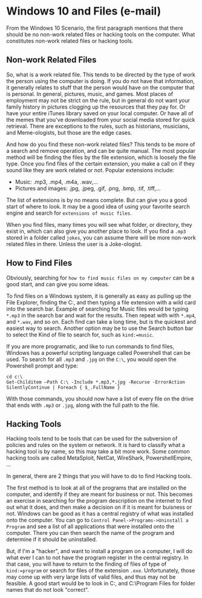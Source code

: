 # Windows 10 and Files (e-mail)

From the Windows 10 Scenario, the first paragraph mentions that there should be no non-work related files or hacking tools on the computer.  What constitutes non-work related files or hacking tools.

## Non-work Related Files

So, what is a work related file.  This tends to be directed by the type of work the person using the computer is doing.  If you do not have that information, it generally relates to stuff that the person would have on the computer that is personal.  In general, pictures, music, and games.  Most places of employment may not be strict on the rule, but in general do not want your family history in pictures clogging up the resources that they pay for.  Or have your entire iTunes library saved on your local computer.  Or have all of the memes that you've downloaded from your social media stored for quick retrieval.  There are exceptions to the rules, such as historians, musicians, and Meme-ologists, but those are the edge cases.

And how do you find these non-work related files? This tends to be more of a search and remove operation, and can be quite manual.  The most popular method will be finding the files by the file extension, which is loosely the file type.  Once you find files of the certain extension, you make a call on if they sound like they are work related or not.  Popular extensions include:

- Music: .mp3, .mp4, .m4a, .wav,...
- Pictures and images: .jpg, .jpeg, .gif, .png, .bmp, .tif, .tiff,...

The list of extensions is by no means complete.  But can give you a good start of where to look.  It may be a good idea of using your favorite search engine and search for `extensions of music files`.

When you find files, many times you will see what folder, or directory, they exist in, which can also give you another place to look.  If you find a `.mp3` stored in a folder called `jokes`, you can assume there will be more non-work related files in there.  Unless the user is a Joke-ologist.

## How to Find Files

Obviously, searching for `how to find music files on my computer` can be a good start, and can give you some ideas.

To find files on a Windows system, it is generally as easy as pulling up the File Explorer, finding the C:\, and then typing a file extension with a wild card into the search bar.  Example of searching for Music files would be typing `*.mp3` in the search bar and wait for the results.  Then repeat with with `*.mp4`, and `*.wav`, and so on.  Each find can take a long time, but is the quickest and easiest way to search.  Another option may be to use the Search button bar to select the Kind of file to search for, such as `kind:=music`.

If you are more programatic, and like to run commands to find files, Windows has a powerful scripting language called Powershell that can be used.  To search for all `.mp3` and `.jpg` on the `C:\`, you would open the Powershell prompt and type:

```
cd c:\
Get-Childitem –Path C:\ -Include *.mp3,*.jpg -Recurse -ErrorAction SilentlyContinue | Foreach { $_.FullName }
```

With those commands, you should now have a list of every file on the drive that ends with `.mp3` or `.jpg`, along with the full path to the file.

## Hacking Tools

Hacking tools tend to be tools that can be used for the subversion of policies and rules on the system or network.  It is hard to classify what a hacking tool is by name, so this may take a bit more work.  Some common hacking tools are called MetaSploit, NetCat, WireShark, PowershellEmpire, ...

In general, there are 2 things that you will have to do to find Hacking tools.  

The first method is to look at all of the programs that are installed on the computer, and identify if they are meant for business or not.  This becomes an exercise in searching for the program description on the internet to find out what it does, and then make a decision on if it is meant for buisness or not.  Windows can be good as it has a central registry of what was installed onto the computer.  You can go to `Control Panel->Programs->Uninstall a Program` and see a list of all applications that were installed onto the computer.  There you can then search the name of the program and determine if it should be uninstalled.

But, if I'm a "hacker", and want to install a program on a computer, I will do what ever I can to not have the program register in the central registry.  In that case, you will have to return to the finding of files of type of `kind:=program` or search for files of the extension `.exe`.  Unfortunately, those may come up with very large lists of valid files, and thus may not be feasible.  A good start would be to look in C:\, and C:\Program Files for folder names that do not look "correct".

